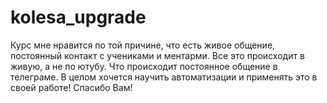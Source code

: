 # kolesa_upgrade
Курс мне нравится по той причине, что есть живое общение, постоянный контакт с учениками и ментарми. Все это происходит в живую, а не по ютубу. Что происходит постоянное общение в телеграме. В целом хочется научить автоматизации и применять это в своей работе! Спасибо Вам!